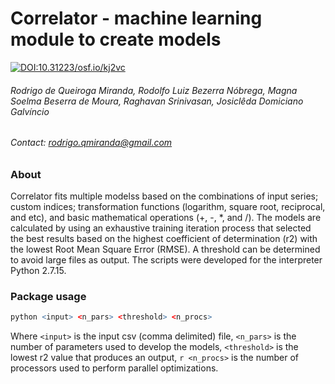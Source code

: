 # Correlator - machine learning module to create models
[![DOI:10.31223/osf.io/kj2vc](https://zenodo.org/badge/DOI/10.31223/osf.io/kj2vc.svg)](https://doi.org/10.31223/osf.io/kj2vc)
###### *Rodrigo de Queiroga Miranda, Rodolfo Luiz Bezerra Nóbrega, Magna Soelma Beserra de Moura, Raghavan Srinivasan, Josiclêda Domiciano Galvíncio*
###### Contact: rodrigo.qmiranda@gmail.com

### About
Correlator fits multiple modelss based on the combinations of input series; custom indices; transformation functions (logarithm, square root, reciprocal, and etc), and basic mathematical operations (+, -, *, and /). The models are calculated by using an exhaustive training iteration process  that selected the best results based on the highest coefficient of determination (r2) with the lowest Root Mean Square Error (RMSE). A threshold can be determined to avoid large files as output. The scripts were developed for the interpreter Python 2.7.15.

### Package usage
```r
python <input> <n_pars> <threshold> <n_procs>
```

Where ```<input>``` is the input csv (comma delimited) file, ```<n_pars>``` is the number of parameters used to develop the models, ```<threshold>``` is the lowest r2 value that produces an output, ```r <n_procs>``` is the number of processors used to perform parallel optimizations.
